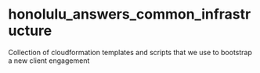honolulu_answers_common_infrastructure
======================================

Collection of cloudformation templates and scripts that we use to bootstrap a new client engagement
